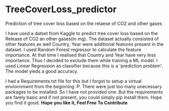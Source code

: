 # TreeCoverLoss_predictor
Prediction of tree cover loss based on the relaese of CO2 and other gases

I have used a datset from Kaggle to predict tree cover loss based on the Release of CO2 an other gases(in mg). The dataset actually consisted of other features as well
Country, Year were additional features present in the dataset. I used Random Forest regressor to calculate the feature importance. At that time I realised that Country and Year
have very less importance. Thus I decided to exclude them while training a ML model. I used Linear Regression as classifier because this is a 'prediction problem'. The model yieds
a good accuracy.

I had a Requirements.txt file for this but I forgot to setup a virtual enviornmwnt from the beginning :P. There were just too many unecessary packages to be installed. So I have
not provided one. But the requirements are farely basic and if not present, you could simply pip install them. Hope you find it good.
**Hope you like it, Feel Free To Contribute**
